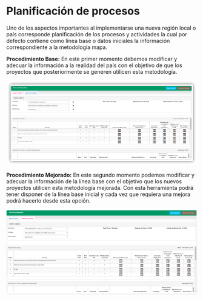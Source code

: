 # Planificación de procesos

Uno de los aspectos importantes al implementarse una nueva región local o país corresponde planificación de los procesos y actividades la cual por defecto contiene como línea base o datos iniciales la información correspondiente a la metodología mapa. 

**Procedimiento Base:** En este primer momento debemos modificar y adecuar la información a la realidad del país con el objetivo de que los proyectos que posteriormente se generen utilicen esta metodología.

![](../.gitbook/assets/image%20%28116%29.png)

**Procedimiento Mejorado:** En este segundo momento podemos modificar y adecuar la información de la línea base con el objetivo que los nuevos proyectos utilicen esta metodología mejorada.  Con esta herramienta podrá tener disponer  de la línea base inicial y cada vez que requiera una mejora podrá hacerlo  desde esta opción.

![](../.gitbook/assets/image%20%2862%29.png)

